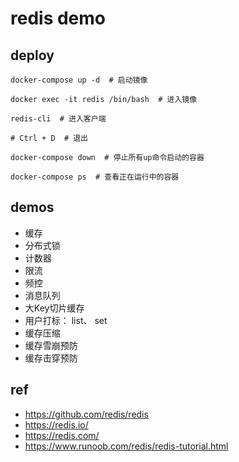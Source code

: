 # redis demo

## deploy

```shell
docker-compose up -d  # 启动镜像

docker exec -it redis /bin/bash  # 进入镜像

redis-cli  # 进入客户端

# Ctrl + D  # 退出

docker-compose down  # 停止所有up命令启动的容器

docker-compose ps  # 查看正在运行中的容器

```

## demos

* 缓存
* 分布式锁
* 计数器
* 限流
* 频控
* 消息队列
* 大Key切片缓存
* 用户打标： list、 set
* 缓存压缩
* 缓存雪崩预防
* 缓存击穿预防

## ref

* https://github.com/redis/redis
* https://redis.io/
* https://redis.com/
* https://www.runoob.com/redis/redis-tutorial.html
